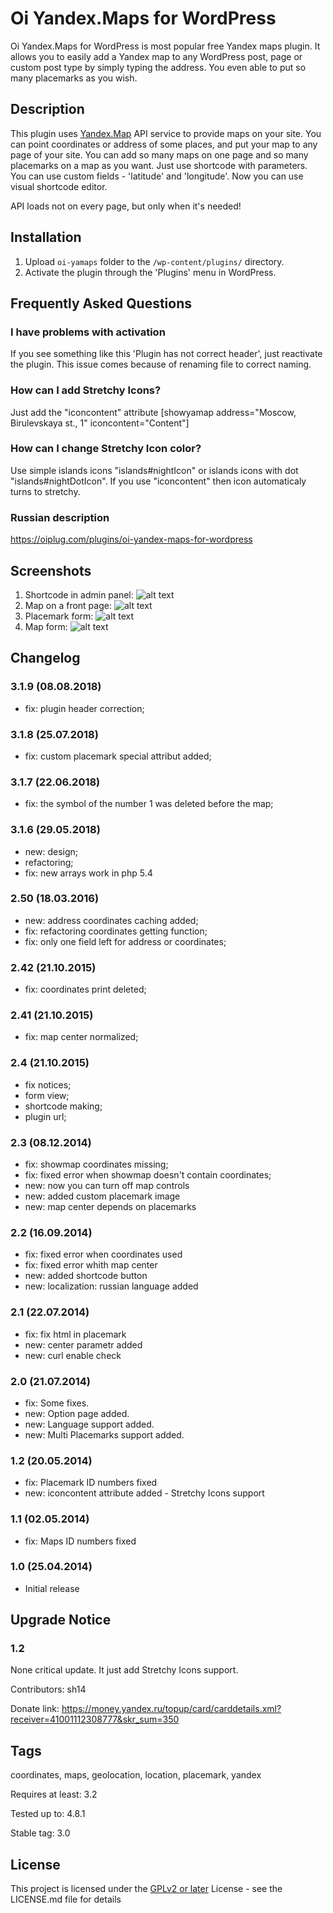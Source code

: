 # Oi Yandex.Maps for WordPress
Oi Yandex.Maps for WordPress is most popular free Yandex maps plugin. It allows you to easily add a Yandex map to any WordPress post, page or custom post type by simply typing the address. You even able to put so many placemarks as you wish.

## Description

This plugin uses <a target="_blank" href="http://maps.yandex.com/">Yandex.Map</a> API service to provide maps on your site.
You can point coordinates or address of some places, and put your map to any page of your site.
You can add so many maps on one page and so many placemarks on a map as you want.
Just use shortcode with parameters. You can use custom fields - 'latitude' and 'longitude'.
Now you can use visual shortcode editor.

API loads not on every page, but only when it's needed! 

## Installation

1. Upload `oi-yamaps` folder to the `/wp-content/plugins/` directory.
2. Activate the plugin through the 'Plugins' menu in WordPress.

## Frequently Asked Questions

### I have problems with activation

If you see something like this 'Plugin has not correct header', just reactivate the plugin. This issue comes because of renaming file to correct naming.

### How can I add Stretchy Icons?

Just add the "iconcontent" attribute [showyamap address="Moscow, Birulevskaya st., 1" iconcontent="Content"]

### How can I change Stretchy Icon color?

Use simple islands icons "islands#nightIcon" or islands icons with dot "islands#nightDotIcon". If you use "iconcontent" then icon automaticaly turns to stretchy.

### Russian description
https://oiplug.com/plugins/oi-yandex-maps-for-wordpress

## Screenshots
 
1. Shortcode in admin panel: 
![alt text](screenshot-1.png)
2. Map on a front page: 
![alt text](screenshot-2.png) 
3. Placemark form: 
![alt text](screenshot-3.png) 
4. Map form: 
![alt text](screenshot-4.png)

## Changelog

###  3.1.9 (08.08.2018) 
* fix: plugin header correction;
###  3.1.8 (25.07.2018) 
* fix: custom placemark special attribut added;
###  3.1.7 (22.06.2018) 
* fix: the symbol of the number 1 was deleted before the map;
###  3.1.6 (29.05.2018) 
* new: design;
* refactoring;
* fix: new arrays work in php 5.4
###  2.50 (18.03.2016) 
* new: address coordinates caching added;
* fix: refactoring coordinates getting function;
* fix: only one field left for address or coordinates;
###  2.42 (21.10.2015) 
* fix: coordinates print deleted;
###  2.41 (21.10.2015) 
* fix: map center normalized;
###  2.4 (21.10.2015) 
* fix notices;
* form view;
* shortcode making;
* plugin url;
###  2.3 (08.12.2014) 
* fix: showmap coordinates missing;
* fix: fixed error when showmap doesn't contain coordinates;
* new: now you can turn off map controls
* new: added custom placemark image
* new: map center depends on placemarks
###  2.2 (16.09.2014) 
* fix: fixed error when coordinates used
* fix: fixed error whith map center
* new: added shortcode button
* new: localization: russian language added
###  2.1 (22.07.2014) 
* fix: fix html in placemark
* new: center parametr added
* new: curl enable check
###  2.0 (21.07.2014) 
* fix: Some fixes.
* new: Option page added.
* new: Language support added.
* new: Multi Placemarks support added.
###  1.2 (20.05.2014) 
* fix: Placemark ID numbers fixed
* new: iconcontent attribute added - Stretchy Icons support
###  1.1 (02.05.2014) 
* fix: Maps ID numbers fixed
###  1.0 (25.04.2014) 
* Initial release


## Upgrade Notice

### 1.2
None critical update. It just add Stretchy Icons support.

Contributors: sh14

Donate link: https://money.yandex.ru/topup/card/carddetails.xml?receiver=41001112308777&skr_sum=350

## Tags
coordinates, maps, geolocation, location, placemark, yandex

Requires at least: 3.2

Tested up to: 4.8.1

Stable tag: 3.0

## License
This project is licensed under the <a href="http://www.gnu.org/licenses/gpl-2.0.html">GPLv2 or later</a> License - see the LICENSE.md file for details

